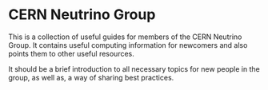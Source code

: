 # CERN Neutrino Group 

This is a collection of useful guides for members of the CERN Neutrino Group. It contains useful computing information for newcomers and also points them to other useful resources.

It should be a brief introduction to all necessary topics for new people in the group, as well as, a way of sharing best practices.
